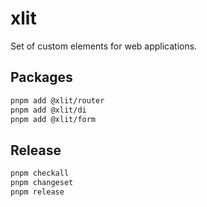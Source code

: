 # xlit

Set of custom elements for web applications.

## Packages

```sh
pnpm add @xlit/router
pnpm add @xlit/di
pnpm add @xlit/form
```

## Release

```sh
pnpm checkall
pnpm changeset
pnpm release
```
